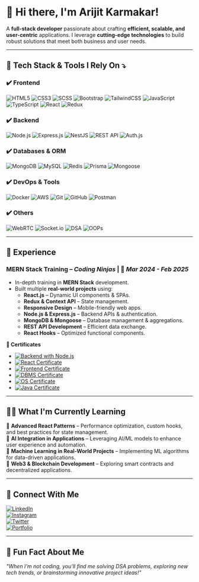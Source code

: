 # **👋 Hi there, I'm Arijit Karmakar!**  

A **full-stack developer** passionate about crafting **efficient, scalable, and user-centric** applications. I leverage **cutting-edge technologies** to build robust solutions that meet both business and user needs.  

---

## 🚀 **Tech Stack & Tools I Rely On** ⤵️  

### ✔️ **Frontend**
![HTML5](https://img.shields.io/badge/-HTML5-E34F26?style=flat&logo=html5&logoColor=white) ![CSS3](https://img.shields.io/badge/-CSS3-1572B6?style=flat&logo=css3&logoColor=white) ![SCSS](https://img.shields.io/badge/-SCSS-CC6699?style=flat&logo=sass&logoColor=white) ![Bootstrap](https://img.shields.io/badge/-Bootstrap-563D7C?style=flat&logo=bootstrap&logoColor=white) ![TailwindCSS](https://img.shields.io/badge/-TailwindCSS-38B2AC?style=flat&logo=tailwind-css&logoColor=white) ![JavaScript](https://img.shields.io/badge/-JavaScript-F7DF1E?style=flat&logo=javascript&logoColor=black) ![TypeScript](https://img.shields.io/badge/-TypeScript-007ACC?style=flat&logo=typescript&logoColor=white) ![React](https://img.shields.io/badge/-React-61DAFB?style=flat&logo=react&logoColor=black) ![Redux](https://img.shields.io/badge/-Redux-764ABC?style=flat&logo=redux&logoColor=white)  
### ✔️ **Backend**
![Node.js](https://img.shields.io/badge/-Node.js-339933?style=flat&logo=node.js&logoColor=white) ![Express.js](https://img.shields.io/badge/-Express.js-000000?style=flat&logo=express&logoColor=white) ![NestJS](https://img.shields.io/badge/-NestJS-E0234E?style=flat&logo=nestjs&logoColor=white) ![REST API](https://img.shields.io/badge/-REST_API-005571?style=flat&logo=fastapi&logoColor=white) ![Auth.js](https://img.shields.io/badge/-Auth.js-3178C6?style=flat&logo=auth0&logoColor=white)  
### ✔️ **Databases & ORM**
![MongoDB](https://img.shields.io/badge/-MongoDB-47A248?style=flat&logo=mongodb&logoColor=white) ![MySQL](https://img.shields.io/badge/-MySQL-4479A1?style=flat&logo=mysql&logoColor=white) ![Redis](https://img.shields.io/badge/-Redis-DC382D?style=flat&logo=redis&logoColor=white) ![Prisma](https://img.shields.io/badge/-Prisma-2D3748?style=flat&logo=prisma&logoColor=white) ![Mongoose](https://img.shields.io/badge/-Mongoose-880000?style=flat&logo=mongoose&logoColor=white)  
### ✔️ **DevOps & Tools**  
![Docker](https://img.shields.io/badge/-Docker-2496ED?style=flat&logo=docker&logoColor=white) ![AWS](https://img.shields.io/badge/-AWS-232F3E?style=flat&logo=amazon-aws&logoColor=white) ![Git](https://img.shields.io/badge/-Git-F05032?style=flat&logo=git&logoColor=white) ![GitHub](https://img.shields.io/badge/-GitHub-181717?style=flat&logo=github&logoColor=white) ![Postman](https://img.shields.io/badge/-Postman-FF6C37?style=flat&logo=postman&logoColor=white)  
### ✔️ **Others**  
![WebRTC](https://img.shields.io/badge/-WebRTC-333333?style=flat&logo=webrtc&logoColor=white) ![Socket.io](https://img.shields.io/badge/-Socket.io-010101?style=flat&logo=socket.io&logoColor=white) ![DSA](https://img.shields.io/badge/-DSA-FF6F00?style=flat) ![OOPs](https://img.shields.io/badge/-OOPs-8A2BE2?style=flat)  

---

## 💼 **Experience**  

### **MERN Stack Training** – _Coding Ninjas_ | 📅 _Mar 2024 - Feb 2025_  

- In-depth training in **MERN Stack** development.  
- Built multiple **real-world projects** using:  
  - **React.js** – Dynamic UI components & SPAs.  
  - **Redux & Context API** – State management.  
  - **Responsive Design** – Mobile-friendly web apps.  
  - **Node.js & Express.js** – Backend APIs & authentication.  
  - **MongoDB & Mongoose** – Database management & aggregations.  
  - **REST API Development** – Efficient data exchange.  
  - **React Hooks** – Optimized functional components.  

**🔗 Certificates**
- [![Backend with Node.js](https://img.shields.io/badge/-Backend_Using_Node.js-339933?style=flat&logo=node.js&logoColor=white)](https://certificate.codingninjas.com/view/3ce979058c69856d)
- [![React Certificate](https://img.shields.io/badge/-React_Certificate-61DAFB?style=flat&logo=react&logoColor=black)](https://your-react-certificate.com)
- [![Frontend Certificate](https://img.shields.io/badge/-Frontend_Certificate-FF6C37?style=flat&logo=html5&logoColor=white)](https://your-frontend-certificate.com)
- [![DBMS Certificate](https://img.shields.io/badge/-DBMS_Certificate-4479A1?style=flat&logo=mysql&logoColor=white)](https://your-dbms-certificate.com)
- [![OS Certificate](https://img.shields.io/badge/-OS_Certificate-0078D6?style=flat&logo=windows&logoColor=white)](https://your-os-certificate.com)
- [![Java Certificate](https://img.shields.io/badge/-Java_Certificate-007396?style=flat&logo=openjdk&logoColor=white)](https://your-java-certificate.com)


---

## ✍🏻 **What I'm Currently Learning**  

 🔹 **Advanced React Patterns** – Performance optimization, custom hooks, and best practices for state management.  
 🔹 **AI Integration in Applications** – Leveraging AI/ML models to enhance user experience and automation.  
 🔹 **Machine Learning in Real-World Projects** – Implementing ML algorithms for data-driven applications.  
 🔹 **Web3 & Blockchain Development** – Exploring smart contracts and decentralized applications.  

---

## 💬 **Connect With Me**  

[![LinkedIn](https://img.shields.io/badge/-LinkedIn-0077B5?style=flat&logo=linkedin&logoColor=white)](https://www.linkedin.com/in/arijit-karmakar-a121701b6)  
[![Instagram](https://img.shields.io/badge/-Instagram-E4405F?style=flat&logo=instagram&logoColor=white)](https://instagram.com/arijitkarmakar)  
[![Twitter](https://img.shields.io/badge/-Twitter-1DA1F2?style=flat&logo=twitter&logoColor=white)](https://twitter.com/arijitkarmakar)  
[![Portfolio](https://img.shields.io/badge/-Portfolio-4285F4?style=flat&logo=google-chrome&logoColor=white)](https://yourwebsite.com)  

---

## 🎯 **Fun Fact About Me**  

_"When I'm not coding, you'll find me solving DSA problems, exploring new tech trends, or brainstorming innovative project ideas!"_  

